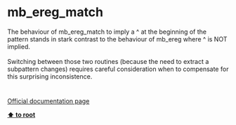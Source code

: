 # mb_ereg_match




<div class="phpcode"><span class="html">
The behaviour of mb_ereg_match to imply a ^ at the beginning of the pattern stands in stark contrast to the behaviour of mb_ereg where ^ is NOT implied.<br><br>Switching between those two routines (because the need to extract a subpattern changes) requires careful consideration when to compensate for this surprising inconsistence.</span>
</div>
  

#

[Official documentation page](https://www.php.net/manual/en/function.mb-ereg-match.php)

**[⬆ to root](/)**